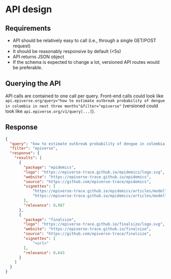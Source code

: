 # API design

## Requirements

* API should be relatively easy to call (i.e., through a single GET/POST request)
* It should be reasonably responsive by default (<5s)
* API returns JSON object
* If the schema is expected to change a lot, versioned API routes would be preferable.

## Querying the API

API calls are contained to one call per query. Front-end calls could look like `api.epiverse.org/query="how to estimate outbreak probability of dengue in colombia in next three months"&filter="epiverse"` (versioned could look like `api.epiverse.org/v1/query[...]`).

## Response

```json
{
  "query": "how to estimate outbreak probability of dengue in colombia in next three months",
  "filter": "epiverse",
  "response": {
    "results": [
      {
        "package": "epidemics",
        "logo": "https://epiverse-trace.github.io/epidemics/logo.svg",
        "website": "https://epiverse-trace.github.io/epidemics",
        "source": "https://github.com/epiverse-trace/epidemics",
        "vignettes": [
            "https://epiverse-trace.github.io/epidemics/articles/modelling_interventions.html",
            "https://epiverse-trace.github.io/epidemics/articles/modelling_multiple_interventions.html"
        ],
        "relevance": 0.987
      },
      {
        "package": "finalsize",
        "logo": "https://epiverse-trace.github.io/finalsize/logo.svg",
        "website": "https://epiverse-trace.github.io/finalsize",
        "source": "https://github.com/epiverse-trace/finalsize",
        "vignettes": [
            "<url>"
        ],
        "relevance": 0.643
      }
    ]
  }
}
```
